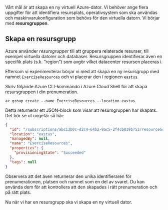Vårt mål är att skapa en ny virtuell Azure-dator. Vi behöver ange flera uppgifter för att identifiera resursplats, operativsystem som ska användas och maskinvarukonfiguration som behövs för den virtuella datorn. Vi börjar med **resursgruppen**.

## <a name="create-a-resource-group"></a>Skapa en resursgrupp

Azure använder _resursgrupper_ till att gruppera relaterade resurser, till exempel virtuella datorer och databaser. Resursgruppen identifierar även en specifik plats (s.k. ”region”) som avgör vilket datacenter resursen placeras i.

Eftersom vi experimenterar börjar vi med att skapa en ny resursgrupp med namnet `ExerciseResources` och vi placerar den i regionen `eastus`.

<!-- TODO: replace with free ed-tier -->

Skriv följande Azure CLI-kommando i Azure Cloud Shell för att skapa resursgruppen i din prenumeration.

```azurecli
az group create --name ExerciseResources --location eastus
```

Detta returnerar ett JSON-block som visar att resursgruppen har skapats. Det bör se ut ungefär så här:

```json
{
  "id": "/subscriptions/abc13b0c-d2c4-64b2-9ac5-2f4cb819b752/resourceGroups/ExerciseResources",
  "location": "eastus",
  "managedBy": null,
  "name": "ExerciseResources",
  "properties": {
    "provisioningState": "Succeeded"
  },
  "tags": null
}
```

Observera att det även returnerar den unika identifieraren för prenumerationen, platsen och namnet som en del av svaret. Du kan använda dem för att kontrollera att den skapades i rätt prenumeration och på rätt plats.

Nu när vi har en resursgrupp ska vi skapa en ny virtuell dator.
